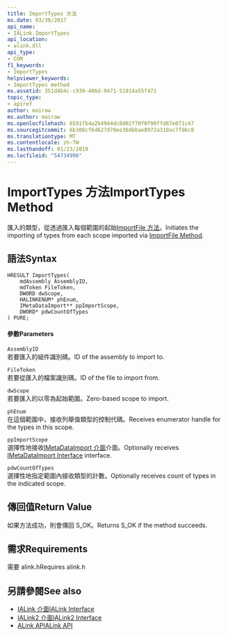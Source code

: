 ```yaml
---
title: ImportTypes 方法
ms.date: 03/30/2017
api_name:
- IALink.ImportTypes
api_location:
- alink.dll
api_type:
- COM
f1_keywords:
- ImportTypes
helpviewer_keywords:
- ImportTypes method
ms.assetid: 351d4b4c-c939-486d-9471-51914a55f471
topic_type:
- apiref
author: mairaw
ms.author: mairaw
ms.openlocfilehash: 6591fb4a2b4944dc0d02f70f0f90ffd87e071c47
ms.sourcegitcommit: 6b308cf6d627d78ee36dbbae8972a310ac7fd6c8
ms.translationtype: MT
ms.contentlocale: zh-TW
ms.lasthandoff: 01/23/2019
ms.locfileid: "54734996"
---
```

# <a name="importtypes-method"></a><span data-ttu-id="5a524-102">ImportTypes 方法</span><span class="sxs-lookup"><span data-stu-id="5a524-102">ImportTypes Method</span></span>
<span data-ttu-id="5a524-103">匯入的類型，從透過匯入每個範圍的起始[ImportFile 方法](../../../../docs/framework/unmanaged-api/alink/importfile-method.md)。</span><span class="sxs-lookup"><span data-stu-id="5a524-103">Initiates the importing of types from each scope imported via [ImportFile Method](../../../../docs/framework/unmanaged-api/alink/importfile-method.md).</span></span>  
  
## <a name="syntax"></a><span data-ttu-id="5a524-104">語法</span><span class="sxs-lookup"><span data-stu-id="5a524-104">Syntax</span></span>  
  
```  
HRESULT ImportTypes(  
    mdAssembly AssemblyID,  
    mdToken FileToken,  
    DWORD dwScope,  
    HALINKENUM* phEnum,  
    IMetaDataImport** ppImportScope,  
    DWORD* pdwCountOfTypes  
) PURE;  
```  
  
#### <a name="parameters"></a><span data-ttu-id="5a524-105">參數</span><span class="sxs-lookup"><span data-stu-id="5a524-105">Parameters</span></span>  
 `AssemblyID`  
 <span data-ttu-id="5a524-106">若要匯入的組件識別碼。</span><span class="sxs-lookup"><span data-stu-id="5a524-106">ID of the assembly to import to.</span></span>  
  
 `FileToken`  
 <span data-ttu-id="5a524-107">若要從匯入的檔案識別碼。</span><span class="sxs-lookup"><span data-stu-id="5a524-107">ID of the file to import from.</span></span>  
  
 `dwScope`  
 <span data-ttu-id="5a524-108">若要匯入的以零為起始範圍。</span><span class="sxs-lookup"><span data-stu-id="5a524-108">Zero-based scope to import.</span></span>  
  
 `phEnum`  
 <span data-ttu-id="5a524-109">在這個範圍中，接收列舉值類型的控制代碼。</span><span class="sxs-lookup"><span data-stu-id="5a524-109">Receives enumerator handle for the types in this scope.</span></span>  
  
 `ppImportScope`  
 <span data-ttu-id="5a524-110">選擇性地接收[IMetaDataImport 介面](../../../../docs/framework/unmanaged-api/metadata/imetadataimport-interface.md)介面。</span><span class="sxs-lookup"><span data-stu-id="5a524-110">Optionally receives [IMetaDataImport Interface](../../../../docs/framework/unmanaged-api/metadata/imetadataimport-interface.md) interface.</span></span>  
  
 `pdwCountOfTypes`  
 <span data-ttu-id="5a524-111">選擇性地指定範圍內接收類型的計數。</span><span class="sxs-lookup"><span data-stu-id="5a524-111">Optionally receives count of types in the indicated scope.</span></span>  
  
## <a name="return-value"></a><span data-ttu-id="5a524-112">傳回值</span><span class="sxs-lookup"><span data-stu-id="5a524-112">Return Value</span></span>  
 <span data-ttu-id="5a524-113">如果方法成功，則會傳回 S_OK。</span><span class="sxs-lookup"><span data-stu-id="5a524-113">Returns S_OK if the method succeeds.</span></span>  
  
## <a name="requirements"></a><span data-ttu-id="5a524-114">需求</span><span class="sxs-lookup"><span data-stu-id="5a524-114">Requirements</span></span>  
 <span data-ttu-id="5a524-115">需要 alink.h</span><span class="sxs-lookup"><span data-stu-id="5a524-115">Requires alink.h</span></span>  
  
## <a name="see-also"></a><span data-ttu-id="5a524-116">另請參閱</span><span class="sxs-lookup"><span data-stu-id="5a524-116">See also</span></span>
- [<span data-ttu-id="5a524-117">IALink 介面</span><span class="sxs-lookup"><span data-stu-id="5a524-117">IALink Interface</span></span>](../../../../docs/framework/unmanaged-api/alink/ialink-interface.md)
- [<span data-ttu-id="5a524-118">IALink2 介面</span><span class="sxs-lookup"><span data-stu-id="5a524-118">IALink2 Interface</span></span>](../../../../docs/framework/unmanaged-api/alink/ialink2-interface.md)
- [<span data-ttu-id="5a524-119">ALink API</span><span class="sxs-lookup"><span data-stu-id="5a524-119">ALink API</span></span>](../../../../docs/framework/unmanaged-api/alink/index.md)
